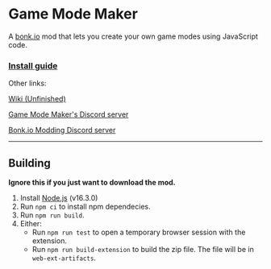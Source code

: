 # Game Mode Maker

A [bonk.io](https://bonk.io/) mod that lets you create your own game modes using JavaScript code.

### [Install guide](https://github.com/SneezingCactus/gmmaker/wiki/Downloading-and-installing)

Other links:

[Wiki (Unfinished)](https://github.com/SneezingCactus/gmmaker/wiki)

[Game Mode Maker's Discord server](https://discord.gg/dnBM3N6H8a)

[Bonk.io Modding Discord server](https://discord.gg/PHtG6qN3qj)

---

## Building

**Ignore this if you just want to download the mod.**


1. Install [Node.js](https://nodejs.org/) (v16.3.0)
2. Run `npm ci` to install npm dependecies.
4. Run `npm run build`.
5. Either:
   - Run `npm run test` to open a temporary browser session with the extension.
   - Run `npm run build-extension` to build the zip file.
     The file will be in `web-ext-artifacts`.
